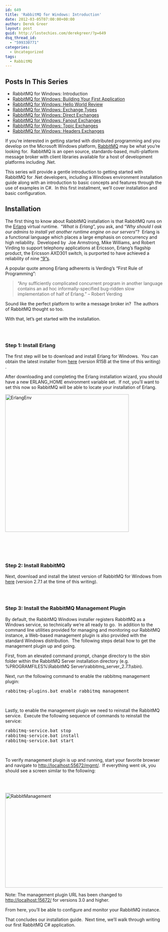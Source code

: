 ```yaml
---
id: 649
title: 'RabbitMQ for Windows: Introduction'
date: 2012-03-05T07:00:00+00:00
author: Derek Greer
layout: post
guid: http://lostechies.com/derekgreer/?p=649
dsq_thread_id:
  - "599330771"
categories:
  - Uncategorized
tags:
  - RabbitMQ
---
```

## Posts In This Series

<div>
  <ul>
    <li>
      RabbitMQ for Windows: Introduction
    </li>
    <li>
      <a href="https://lostechies.com/derekgreer/2012/03/07/rabbitmq-for-windows-building-your-first-application/">RabbitMQ for Windows: Building Your First Application</a>
    </li>
    <li>
      <a href="https://lostechies.com/derekgreer/2012/03/18/rabbitmq-for-windows-hello-world-review/">RabbitMQ for Windows: Hello World Review</a>
    </li>
    <li>
      <a href="https://lostechies.com/derekgreer/2012/03/28/rabbitmq-for-windows-exchange-types/">RabbitMQ for Windows: Exchange Types</a>
    </li>
    <li>
      <a href="https://lostechies.com/derekgreer/2012/04/02/rabbitmq-for-windows-direct-exchanges/">RabbitMQ for Windows: Direct Exchanges</a>
    </li>
    <li>
      <a href="https://lostechies.com/derekgreer/2012/05/16/rabbitmq-for-windows-fanout-exchanges/">RabbitMQ for Windows: Fanout Exchanges</a>
    </li>
    <li>
      <a href="https://lostechies.com/derekgreer/2012/05/18/rabbitmq-for-windows-topic-exchanges/">RabbitMQ for Windows: Topic Exchanges</a>
    </li>
    <li>
      <a href="https://lostechies.com/derekgreer/2012/05/29/rabbitmq-for-windows-headers-exchanges/">RabbitMQ for Windows: Headers Exchanges</a>
    </li>
  </ul>
</div>

If you’re interested in getting started with distributed programming and you develop on the Microsoft Windows platform, <a href="http://www.rabbitmq.com" target="_blank">RabbitMQ</a> may be what you’re looking for.&nbsp; RabbitMQ is an open source, standards-based, multi-platform message broker with client libraries available for a host of development platforms including .Net.&nbsp;&nbsp; 

This series will provide a gentle introduction to getting started with RabbitMQ for .Net developers, including a Windows environment installation guide along with an introduction to basic concepts and features through the use of examples in C#.&nbsp; In this first installment, we’ll cover installation and basic configuration. 

## Installation 

The first thing to know about RabbitMQ installation is that RabbitMQ runs on the [Erlang](http://en.wikipedia.org/wiki/Erlang_(programming_language)) virtual runtime.&nbsp; “_What is Erlang_”, you ask, and “_Why should I ask our admins to install yet another runtime engine on our servers_”?&nbsp; Erlang is a functional language which places a large emphasis on concurrency and high reliability.&nbsp; Developed by&nbsp; Joe Armstrong, Mike Williams, and Robert Virding to support telephony applications at Ericsson, Erlang’s flagship product, the Ericsson AXD301 switch, is purported to have achieved a reliability of nine [&#8220;9&#8221;s](http://en.wikipedia.org/wiki/Nines_(engineering)). 

A popular quote among Erlang adherents is Verding’s “First Rule of Programming”: 

> “Any sufficiently complicated concurrent program in another language contains an ad hoc informally-specified bug-ridden slow implementation of half of Erlang.” &#8211; Robert Verding 

Sound like the perfect platform to write a message broker in?&nbsp; The authors of RabbitMQ thought so too. 

With that, let’s get started with the installation. 

### &nbsp;

### Step 1: Install Erlang

The first step will be to download and install Erlang for Windows.&nbsp; You can obtain the latest installer from [here](http://www.erlang.org/download.html) (version R15B at the time of this writing) . 

After downloading and completing the Erlang installation wizard, you should have a new ERLANG_HOME environment variable set.&nbsp; If not, you’ll want to set this now so RabbitMQ will be able to locate your installation of Erlang. 

[<img style="background-image: none; border-bottom: 0px; border-left: 0px; padding-left: 0px; padding-right: 0px; display: inline; border-top: 0px; border-right: 0px; padding-top: 0px" title="ErlangEnv" border="0" alt="ErlangEnv" src="http://lostechies.com/derekgreer/files/2012/03/ErlangEnv_thumb.png" width="395" height="438" />](http://lostechies.com/derekgreer/files/2012/03/ErlangEnv.png) 

&nbsp; 

### &nbsp;

### Step 2: Install RabbitMQ

Next, download and install the latest version of RabbitMQ for Windows from [here](http://www.rabbitmq.com/download.html) (version 2.7.1 at the time of this writing). 

### &nbsp;

### Step 3: Install the RabbitMQ Management Plugin 

By default, the RabbitMQ Windows installer registers RabbitMQ as a Windows service, so technically we’re all ready to go.&nbsp; In addition to the command line utilities provided for managing and monitoring our RabbitMQ instance, a Web-based management plugin is also provided with the standard Windows distribution.&nbsp; The following steps detail how to get the management plugin up and going. 

First, from an elevated command prompt, change directory to the sbin folder within the RabbitMQ Server installation directory (e.g. %PROGRAMFILES%\RabbitMQ Server\rabbitmq\_server\_2.7.1\sbin\). 

Next, run the following command to enable the rabbitmq management plugin: 

<pre class="prettyprint">rabbitmq-plugins.bat enable rabbitmq_management 
</pre>

&nbsp; 

Lastly, to enable the management plugin we need to reinstall the RabbitMQ service.&nbsp; Execute the following sequence of commands to reinstall the service: 

<pre class="prettyprint">rabbitmq-service.bat stop 
rabbitmq-service.bat install 
rabbitmq-service.bat start 
</pre>

&nbsp; 

To verify management plugin is up and running, start your favorite browser and navigate to <http://localhost:55672/mgmt/>.&nbsp; If everything went ok, you should see a screen similar to the following: 

&nbsp; 

&nbsp;[<img style="background-image: none; border-bottom: 0px; border-left: 0px; padding-left: 0px; padding-right: 0px; display: inline; border-top: 0px; border-right: 0px; padding-top: 0px" title="RabbitManagement" border="0" alt="RabbitManagement" src="http://lostechies.com/derekgreer/files/2012/03/RabbitManagement_thumb.png" width="640" height="302" />](http://lostechies.com/derekgreer/files/2012/03/RabbitManagement.png)

Note: The management plugin URL has been changed to <http://localhost:15672/> for versions 3.0 and higher.

From here, you’ll be able to configure and monitor your RabbitMQ instance. 

That concludes our installation guide.&nbsp; Next time, we’ll walk through writing our first RabbitMQ C# application.
  
</b>
